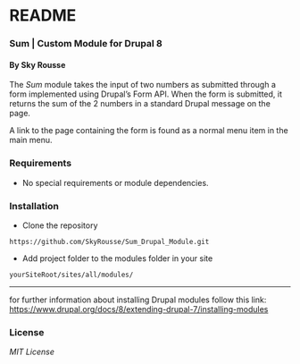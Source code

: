 # README

### Sum | Custom Module for Drupal 8

#### By Sky Rousse

The _Sum_ module takes the input of two numbers as submitted through a form implemented using Drupal’s Form API. When the form is submitted, it returns the sum of the 2 numbers in a standard Drupal message on the page.

A link to the page containing the form is found as a normal menu item in the main menu.


### Requirements

* No special requirements or module dependencies.


### Installation

* Clone the repository
```
https://github.com/SkyRousse/Sum_Drupal_Module.git
```

* Add project folder to the modules folder in your site
```
yourSiteRoot/sites/all/modules/
```
---
for further information about installing Drupal modules follow this link:
https://www.drupal.org/docs/8/extending-drupal-7/installing-modules

### License

*MIT License*
